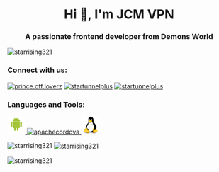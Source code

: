 <h1 align="center">Hi 👋, I'm JCM VPN</h1>
<h3 align="center">A passionate frontend developer from Demons World</h3>

<p align="left"> <img src="https://komarev.com/ghpvc/?username=starrising321&label=Profile%20views&color=0e75b6&style=flat" alt="starrising321" /> </p>

<h3 align="left">Connect with us:</h3>
<p align="left">
<a href="https://fb.com/kaldag.cp.repair" target="blank"><img align="center" src="https://www-static2.spulsecdn.net/pics/00/02/87/62/2876282_2_O.jpg" alt="prince.off.loverz" height="70" width="220" /></a>
<a href="https://www.youtube.com/@kaldubtv" target="blank"><img align="center" src="https://www.alfredocreates.com/wp-content/uploads/2017/02/Free-Outline-YouTube-Subscribe-Button-by-AlfredoCreates.png" alt="startunnelplus" height="70" width="190" /></a>
<a href="https://play.google.com/store/apps/details?id=stp.startunnel.plus" target="blank"><img align="center" src="https://play.google.com/intl/en_us/badges/images/generic/en-play-badge.png" alt="startunnelplus" height="100" width="230" /></a>
</p>

<h3 align="left">Languages and Tools:</h3>
<p align="left"> <a href="https://developer.android.com" target="_blank" rel="noreferrer"> <img src="https://raw.githubusercontent.com/devicons/devicon/master/icons/android/android-original-wordmark.svg" alt="android" width="40" height="40"/> </a> <a href="https://cordova.apache.org/" target="_blank" rel="noreferrer"> <img src="https://www.vectorlogo.zone/logos/apache_cordova/apache_cordova-icon.svg" alt="apachecordova" width="40" height="40"/> </a> <a href="https://www.linux.org/" target="_blank" rel="noreferrer"> <img src="https://raw.githubusercontent.com/devicons/devicon/master/icons/linux/linux-original.svg" alt="linux" width="40" height="40"/> </a> </p>

<p><img align="left" src="https://github-readme-stats.vercel.app/api/top-langs?username=starrising321&show_icons=true&locale=en&layout=compact" alt="starrising321" /></p>

<p>&nbsp;<img align="center" src="https://github-readme-stats.vercel.app/api?username=starrising321&show_icons=true&locale=en" alt="starrising321" /></p>

<p><img align="center" src="https://github-readme-streak-stats.herokuapp.com/?user=starrising321&" alt="starrising321" /></p>
